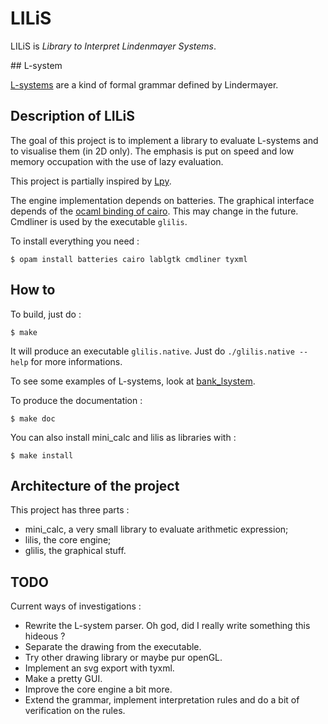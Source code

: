 # LILiS

LILiS is *Library to Interpret Lindenmayer Systems*.

## L-system

[L-systems][] are a kind of formal grammar defined by Lindermayer.

[L-systems]: http://en.wikipedia.org/wiki/L-system

## Description of LILiS

The goal of this project is to implement a library to evaluate L-systems and to visualise them (in 2D only).
The emphasis is put on speed and low memory occupation with the use of lazy evaluation.

This project is partially inspired by [Lpy][].

[Lpy]: http://openalea.gforge.inria.fr/dokuwiki/doku.php?id=packages:vplants:lpy:main

The engine implementation depends on batteries.
The graphical interface depends of the [ocaml binding of cairo][ocaml-cairo]. This may change in the future.
Cmdliner is used by the executable `glilis`.

To install everything you need :

	$ opam install batteries cairo lablgtk cmdliner tyxml

[ocaml-cairo]: https://forge.ocamlcore.org/projects/cairo/

## How to

To build, just do :

	$ make

It will produce an executable `glilis.native`. Just do `./glilis.native --help` for more informations.

To see some examples of L-systems, look at [bank_lsystem](bank_lsystem).

To produce the documentation :

	$ make doc

You can also install mini_calc and lilis as libraries with :

	$ make install
	
## Architecture of the project

This project has three parts :
- mini_calc, a very small library to evaluate arithmetic expression;
- lilis, the core engine;
- glilis, the graphical stuff.

## TODO

Current ways of investigations :

- Rewrite the L-system parser. Oh god, did I really write something this hideous ?
- Separate the drawing from the executable.
- Try other drawing library or maybe pur openGL.
- Implement an svg export with tyxml.
- Make a pretty GUI.
- Improve the core engine a bit more.
- Extend the grammar, implement interpretation rules and do a bit of verification on the rules.
